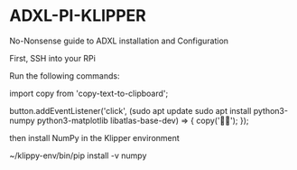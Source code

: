 # ADXL-PI-KLIPPER
No-Nonsense guide to ADXL installation and Configuration

First, SSH into your RPi

Run the following commands:

import copy from 'copy-text-to-clipboard';

button.addEventListener('click', (sudo apt update
sudo apt install python3-numpy python3-matplotlib libatlas-base-dev) => {
	copy('🦄🌈');
});

then install NumPy in the Klipper environment

~/klippy-env/bin/pip install -v numpy

